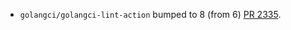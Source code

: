 * `golangci/golangci-lint-action` bumped to 8 (from 6) [PR 2335](https://github.com/provenance-io/provenance/pull/2335).
